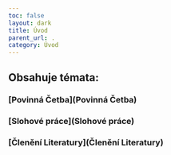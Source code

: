 ```yaml
---
toc: false
layout: dark
title: Úvod 
parent_url: . 
category: Úvod 
---
```


## Obsahuje témata: 

### [Povinná Četba](Povinná Četba) 

### [Slohové práce](Slohové práce) 

### [Členění Literatury](Členění Literatury) 
